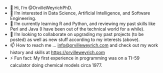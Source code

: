 - 👋 Hi, I’m @OrvilleWeyrichPhD.
- 👀 I’m interested in Data Science, Artificial Intelligence, and Software Engineering.
- 🌱 I’m currently learning R and Python, and reviewing my past skills like Perl and Java (I have been out of the technical world for a while).
- 💞️ I’m looking to collaborate on upgrading my past projects (to be posted) as well as new stuff according to my interests (above).
- 📫 How to reach me ... info@orvilleweyrich.com and check out my work history and skills at https://orvilleweyrich.com
- ⚡ Fun fact: My first experience in programming was on a TI-59 calculator doing chemical models circa 1977.
